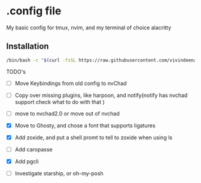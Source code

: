 # .config file

My basic config for tmux, nvim, and my terminal of choice alacritty

## Installation

```bash
/bin/bash -c "$(curl -fsSL https://raw.githubusercontent.com/vivindeena/config/refs/heads/main/run)"
```

TODO's
- [ ] Move Keybindings from old config to nvChad
- [ ] Copy over missing plugins, like harpoon, and notify(notify has nvchad support check what to do with that )
- [ ] move to nvchad2.0 or move out of nvchad
- [x] Move to Ghosty, and chose a font that supports ligatures
- [x] Add zoxide, and put a shell promt to tell to zoxide when using ls
- [ ] Add caropasse
- [x] Add pgcli
- [ ] Investigate starship, or oh-my-posh

